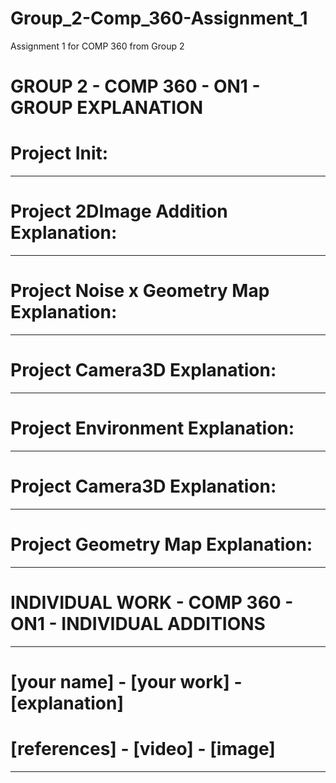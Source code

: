 # Group_2-Comp_360-Assignment_1
Assignment 1 for COMP 360 from Group 2

# GROUP 2 - COMP 360 - ON1 - GROUP EXPLANATION
# Project Init:

---------------------------------------------------------
# Project 2DImage Addition Explanation:

---------------------------------------------------------
# Project Noise x Geometry Map Explanation:

---------------------------------------------------------
# Project Camera3D Explanation:

---------------------------------------------------------
# Project Environment Explanation:

---------------------------------------------------------
# Project Camera3D Explanation:

---------------------------------------------------------
# Project Geometry Map Explanation:

---------------------------------------------------------


# INDIVIDUAL WORK - COMP 360 - ON1 - INDIVIDUAL ADDITIONS
--------------------------------------------------------

# [your name] - [your work] - [explanation]
# [references] - [video] - [image]

--------------------------------------------------------

